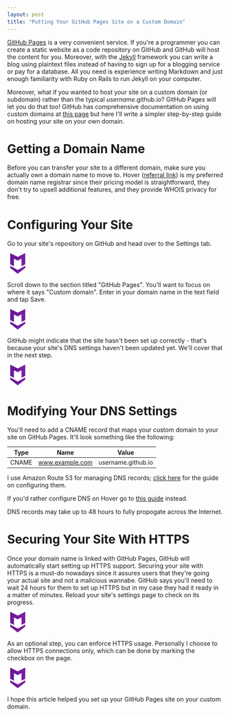 ```yaml
---
layout: post
title: "Putting Your GitHub Pages Site on a Custom Domain"
---
```


[GitHub Pages](https://pages.github.com/) is a very convenient service. If you're a programmer you can create a static website as a code repository on GitHub and GitHub will host the content for you. Moreover, with the [Jekyll](https://jekyllrb.com/) framework you can write a blog using plaintext files instead of having to sign up for a blogging service or pay for a database. All you need is experience writing Markdown and just enough familiarity with Ruby on Rails to run Jekyll on your computer.

Moreover, what if you wanted to host your site on a custom domain (or subdomain) rather than the typical _username_.github.io? GitHub Pages will let you do that too! GitHub has comprehensive documentation on using custom domains at [this page](https://help.github.com/en/github/working-with-github-pages/configuring-a-custom-domain-for-your-github-pages-site) but here I'll write a simpler step-by-step guide on hosting your site on your own domain.

# Getting a Domain Name

Before you can transfer your site to a different domain, make sure you actually own a domain name to move to. Hover ([referral link](https://hover.com/n4WmhVHd)) is my preferred domain name registrar since their pricing model is straightforward, they don't try to upsell additional features, and they provide WHOIS privacy for free.

# Configuring Your Site

Go to your site's repository on GitHub and head over to the Settings tab.

![alt text](https://github.com/adam-p/markdown-here/raw/master/src/common/images/icon48.png "Click on 'Settings' or the gear icon")

Scroll down to the section titled "GitHub Pages". You'll want to focus on where it says "Custom domain". Enter in your domain name in the text field and tap Save.

![alt text](https://github.com/adam-p/markdown-here/raw/master/src/common/images/icon48.png "Setting the custom domain on your page")

GitHub might indicate that the site hasn't been set up correctly - that's because your site's DNS settings haven't been updated yet. We'll cover that in the next step.

![alt text](https://github.com/adam-p/markdown-here/raw/master/src/common/images/icon48.png "The settings page before configuring DNS")

# Modifying Your DNS Settings

You'll need to add a CNAME record that maps your custom domain to your site on GitHub Pages. It'll look something like the following:

| Type | Name | Value |
|------|------|-------|
| CNAME | www.example.com | username.github.io |

I use Amazon Route 53 for managing DNS records; [click here](https://docs.aws.amazon.com/Route53/latest/DeveloperGuide/resource-record-sets-creating.html) for the guide on configuring them.

If you'd rather configure DNS on Hover go to [this guide](https://help.hover.com/hc/en-us/articles/217282457-Managing-DNS-records-) instead.

DNS records may take up to 48 hours to fully propogate across the Internet.

# Securing Your Site With HTTPS

Once your domain name is linked with GitHub Pages, GitHub will automatically start setting up HTTPS support. Securing your site with HTTPS is a must-do nowadays since it assures users that they're going your actual site and not a malicious wannabe. GitHub says you'll need to wait 24 hours for them to set up HTTPS but in my case they had it ready in a matter of minutes. Reload your site's settings page to check on its progress.

![alt text](https://github.com/adam-p/markdown-here/raw/master/src/common/images/icon48.png "GitHub telling you to wait 24 hours for them to set up HTTPS on your site")

As an optional step, you can enforce HTTPS usage. Personally I choose to allow HTTPS connections only, which can be done by marking the checkbox on the page.

![alt text](https://github.com/adam-p/markdown-here/raw/master/src/common/images/icon48.png "Mark the checkbox to allow HTTPS connections only")

I hope this article helped you set up your GitHub Pages site on your custom domain.
